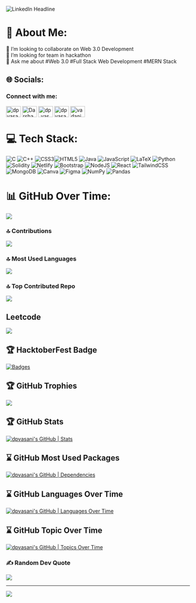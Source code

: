 
![LinkedIn Headline](https://github.com/dpvasani/dpvasani/assets/109815626/6b0bc270-ecc2-426f-99a9-75817e206c03)

# 💫 About Me:
👯 I’m looking to collaborate on Web 3.0 Development <br>🤝 I’m looking for team in hackathon <br>💬 Ask me about #Web 3.0 #Full Stack Web Development #MERN Stack<br>


## 🌐 Socials:


<h3 align="left">Connect with me:</h3>
<p align="left">
<a href="https://x.com/vasanidarshan56" target="blank"><img align="center" src="https://raw.githubusercontent.com/rahuldkjain/github-profile-readme-generator/master/src/images/icons/Social/twitter.svg" alt="dpvasani_56" height="30" width="40" /></a>
<a href="https://www.linkedin.com/in/dpvasani56/" target="blank"><img align="center" src="https://raw.githubusercontent.com/rahuldkjain/github-profile-readme-generator/master/src/images/icons/Social/linked-in-alt.svg" alt="Darshan Vasani" height="30" width="40" /></a>
<!-- <a href="https://fb.com/" target="blank"><img align="center" src="https://raw.githubusercontent.com/rahuldkjain/github-profile-readme-generator/master/src/images/icons/Social/facebook.svg" alt="krupali desai" height="30" width="40" /></a> -->
<a href="https://www.instagram.com/dp_vasani56" target="blank"><img align="center" src="https://raw.githubusercontent.com/rahuldkjain/github-profile-readme-generator/master/src/images/icons/Social/instagram.svg" alt="dp_vasani56" height="30" width="40" /></a>
<a href="https://leetcode.com/u/dpvasani_56/" target="blank"><img align="center" src="https://raw.githubusercontent.com/rahuldkjain/github-profile-readme-generator/master/src/images/icons/Social/leet-code.svg" alt="dpvasani_56" height="30" width="40" /></a>
<a href="https://www.geeksforgeeks.org/user/vadanidp0qg/" target="blank"><img align="center" src="https://raw.githubusercontent.com/rahuldkjain/github-profile-readme-generator/master/src/images/icons/Social/geeks-for-geeks.svg" alt="vadanidp0qg" height="30" width="40" /></a>
</p>


# 💻 Tech Stack:
![C](https://img.shields.io/badge/c-%2300599C.svg?style=flat&logo=c&logoColor=white) ![C++](https://img.shields.io/badge/c++-%2300599C.svg?style=flat&logo=c%2B%2B&logoColor=white) ![CSS3](https://img.shields.io/badge/css3-%231572B6.svg?style=flat&logo=css3&logoColor=white)![HTML5](https://img.shields.io/badge/html5-%23E34F26.svg?style=flat&logo=html5&logoColor=white) ![Java](https://img.shields.io/badge/java-%23ED8B00.svg?style=flat&logo=java&logoColor=white) ![JavaScript](https://img.shields.io/badge/javascript-%23323330.svg?style=flat&logo=javascript&logoColor=%23F7DF1E) ![LaTeX](https://img.shields.io/badge/latex-%23008080.svg?style=flat&logo=latex&logoColor=white) ![Python](https://img.shields.io/badge/python-3670A0?style=flat&logo=python&logoColor=ffdd54) ![Solidity](https://img.shields.io/badge/Solidity-%23363636.svg?style=flat&logo=solidity&logoColor=white) ![Netlify](https://img.shields.io/badge/netlify-%23000000.svg?style=flat&logo=netlify&logoColor=#00C7B7) ![Bootstrap](https://img.shields.io/badge/bootstrap-%23563D7C.svg?style=flat&logo=bootstrap&logoColor=white) ![NodeJS](https://img.shields.io/badge/node.js-6DA55F?style=flat&logo=node.js&logoColor=white) ![React](https://img.shields.io/badge/react-%2320232a.svg?style=flat&logo=react&logoColor=%2361DAFB) ![TailwindCSS](https://img.shields.io/badge/tailwindcss-%2338B2AC.svg?style=flat&logo=tailwind-css&logoColor=white) ![MongoDB](https://img.shields.io/badge/MongoDB-%234ea94b.svg?style=flat&logo=mongodb&logoColor=white) ![Canva](https://img.shields.io/badge/Canva-%2300C4CC.svg?style=flat&logo=Canva&logoColor=white) 	![Figma](https://img.shields.io/badge/figma-%23F24E1E.svg?style=flat&logo=figma&logoColor=white) ![NumPy](https://img.shields.io/badge/numpy-%23013243.svg?style=flat&logo=numpy&logoColor=white) ![Pandas](https://img.shields.io/badge/pandas-%23150458.svg?style=flat&logo=pandas&logoColor=white)


# 📊 GitHub Over Time:
![](https://github-readme-stats.vercel.app/api?username=dpvasani&theme=tokyonight&hide_border=false&include_all_commits=false&count_private=false)<br/>
### 🔝 Contributions
![](https://github-readme-streak-stats.herokuapp.com/?user=dpvasani&theme=tokyonight&hide_border=false)<br/>
### 🔝 Most Used Languages
![](https://github-readme-stats.vercel.app/api/top-langs/?username=dpvasani&theme=tokyonight&hide_border=false&include_all_commits=false&count_private=false&layout=compact)


### 🔝 Top Contributed Repo
![](https://github-contributor-stats.vercel.app/api?username=dpvasani&limit=5&theme=dark&combine_all_yearly_contributions=true)


## Leetcode
![](https://leetcard.jacoblin.cool/dpvasani_56?ext=activity)

## 🏆 HacktoberFest Badge

[![Badges](https://holopin.me/dpvasani)](https://holopin.io/@dpvasani)


## 🏆 GitHub Trophies
![](https://github-profile-trophy.vercel.app/?username=dpvasani&theme=radical&no-frame=false&no-bg=true&margin-w=4)

## 🏆 GitHub Stats
[![dpvasani's GitHub | Stats](https://stats.quine.sh/dpvasani/github?theme=dark)](https://quine.sh)


## ⌛ GitHub Most Used Packages 
[![dpvasani's GitHub | Dependencies](https://stats.quine.sh/dpvasani/dependencies?theme=dark)](https://quine.sh?utm_source=widgets&utm_campaign=dpvasani)



## ⌛ GitHub Languages Over Time
[![dpvasani's GitHub | Languages Over Time](https://stats.quine.sh/dpvasani/languages-over-time?theme=dark)](https://quine.sh)

## ⌛ GitHub Topic Over Time
[![dpvasani's GitHub | Topics Over Time](https://stats.quine.sh/dpvasani/topics-over-time?theme=dark)](https://quine.sh)




### ✍️ Random Dev Quote 
![](https://quotes-github-readme.vercel.app/api?type=horizontal&theme=radical)

---
[![](https://visitcount.itsvg.in/api?id=dpvasani&icon=0&color=0)](https://visitcount.itsvg.in)


